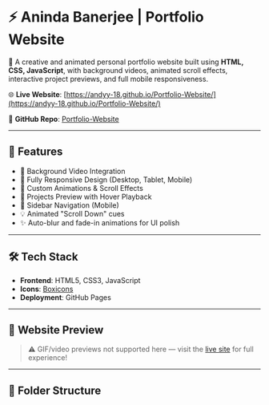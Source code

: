 # ⚡ Aninda Banerjee | Portfolio Website

🎯 A creative and animated personal portfolio website built using **HTML, CSS, JavaScript**, with background videos, animated scroll effects, interactive project previews, and full mobile responsiveness.

🌐 **Live Website**: [https://andyy-18.github.io/Portfolio-Website/](https://andyy-18.github.io/Portfolio-Website/)

📁 **GitHub Repo**: [Portfolio-Website](https://github.com/Andyy-18/Portfolio-Website)

---

## 🚀 Features

- 🎥 Background Video Integration
- 📱 Fully Responsive Design (Desktop, Tablet, Mobile)
- 🎨 Custom Animations & Scroll Effects
- 🧠 Projects Preview with Hover Playback
- 🔄 Sidebar Navigation (Mobile)
- 💡 Animated "Scroll Down" cues
- ✨ Auto-blur and fade-in animations for UI polish

---

## 🛠️ Tech Stack

- **Frontend**: HTML5, CSS3, JavaScript
- **Icons**: [Boxicons](https://boxicons.com/)
- **Deployment**: GitHub Pages

---

## 📸 Website Preview

> ⚠️ GIF/video previews not supported here — visit the [live site](https://andyy-18.github.io/Portfolio-Website/) for full experience!

---

## 📂 Folder Structure


